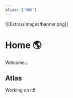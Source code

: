 ```yaml
---
alias: ["000"]
---
```


![[Extras/Images/banner.png]]

# Home 🌎
Welcome... 

## Atlas 

Working on it!!!
